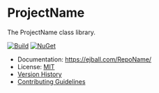 # ProjectName

The ProjectName class library.

[![Build](https://github.com/ejball/RepoName/workflows/Build/badge.svg)](https://github.com/ejball/RepoName/actions?query=workflow%3ABuild) [![NuGet](https://img.shields.io/nuget/v/ProjectName.svg)](https://www.nuget.org/packages/ProjectName)

* Documentation: https://ejball.com/RepoName/
* License: [MIT](LICENSE)
* [Version History](VersionHistory.md)
* [Contributing Guidelines](CONTRIBUTING.md)

